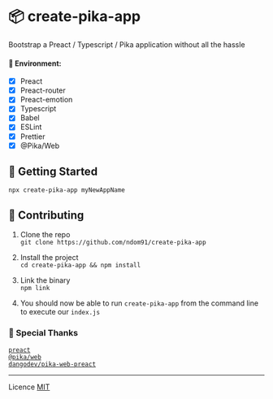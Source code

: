 # 📦 create-pika-app

 Bootstrap a Preact / Typescript / Pika application without all the hassle 

#### 🌲 Environment:  
- [x] Preact
- [x] Preact-router  
- [x] Preact-emotion  
- [x] Typescript   
- [x] Babel   
- [x] ESLint   
- [x] Prettier
- [x] @Pika/Web

## 🛫 Getting Started

```
npx create-pika-app myNewAppName
```


## 👥 Contributing

1. Clone the repo  
`git clone https://github.com/ndom91/create-pika-app`  

2. Install the project  
`cd create-pika-app && npm install`  

3. Link the binary  
`npm link`  

4. You should now be able to run `create-pika-app` from the command line to execute our `index.js`  

### 🙏 Special Thanks

[`preact`](https://preactjs.com)  
[`@pika/web`](https://pika.dev)  
[`dangodev/pika-web-preact`](https://github.com/dangodev/pika-web-react)  

---
Licence [MIT](https://opensource.org/licenses/MIT)
